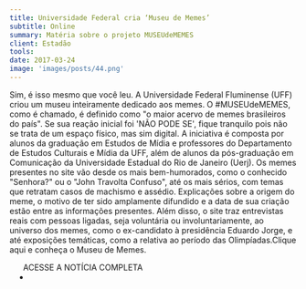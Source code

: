 ```yaml
---
title: Universidade Federal cria ‘Museu de Memes’
subtitle: Online
summary: Matéria sobre o projeto MUSEUdeMEMES
client: Estadão
tools: 
date: 2017-03-24
image: 'images/posts/44.png'
---
```


Sim, é isso mesmo que você leu. A Universidade Federal Fluminense (UFF) criou um museu inteiramente dedicado aos memes. O #MUSEUdeMEMES, como é chamado, é definido como "o maior acervo de memes brasileiros do país". Se sua reação inicial foi 'NÃO PODE SE', fique tranquilo pois não se trata de um espaço físico, mas sim digital. A iniciativa é composta por alunos da graduação em Estudos de Mídia e professores do Departamento de Estudos Culturais e Mídia da UFF, além de alunos da pós-graduação em Comunicação da Universidade Estadual do Rio de Janeiro (Uerj).  Os memes presentes no site vão desde os mais bem-humorados, como o conhecido "Senhora?" ou o "John Travolta Confuso", até os mais sérios, com temas que retratam casos de machismo e assédio. Explicações sobre a origem do meme, o motivo de ter sido amplamente difundido e a data de sua criação estão entre as informações presentes. Além disso, o site traz entrevistas reais com pessoas ligadas, seja voluntária ou involuntariamente, ao universo dos memes, como o ex-candidato à presidência Eduardo Jorge, e até exposições temáticas, como a relativa ao período das Olimpíadas.Clique aqui e conheça o Museu de Memes.

<div class="post__share"><ul class="share__list list-reset">ACESSE A NOTÍCIA COMPLETA<li class="share__item" style="margin-left: 10px"><a class="share__link share__facebook" style="background: #fa5657" href="http://emais.estadao.com.br/noticias/comportamento,universidade-federal-cria-museu-de-memes,70001708641" 
onclick=window.open(this.href, 'pop-up', 'left=20,top=20,width=500,height=500,toolbar=1,resizable=0'); return false;" title="Link" rel="nofollow"><i class="fa-solid fa-link"></i></a></li></ul></div>
<!-- <div class="gallery-box"><div class="gallery"><img src="/clipping/images/example-1.jpg" loading="lazy" alt="Project"><img src="/clipping/images/example-2.jpg" loading="lazy" alt="Project"></div><em>Gallery / <a href="https://www.freepik.com/" target="_blank">Freepic</a></em></div> -->